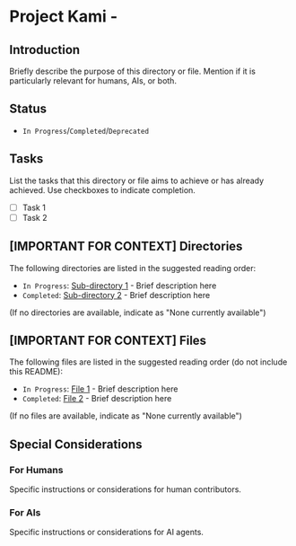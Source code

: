 # Project Kami - <Directory Title>

## Introduction
Briefly describe the purpose of this directory or file. Mention if it is particularly relevant for humans, AIs, or both.

## Status
- `In Progress`/`Completed`/`Deprecated`

## Tasks
List the tasks that this directory or file aims to achieve or has already achieved. Use checkboxes to indicate completion.
- [ ] Task 1
- [ ] Task 2

## [IMPORTANT FOR CONTEXT] Directories
The following directories are listed in the suggested reading order:
- `In Progress`: [Sub-directory 1](./path/to/subdir-1) - Brief description here
- `Completed`: [Sub-directory 2](./path/to/subdir-2) - Brief description here

(If no directories are available, indicate as "None currently available")

## [IMPORTANT FOR CONTEXT] Files
The following files are listed in the suggested reading order (do not include this README):
- `In Progress`: [File 1](./path/to/file-1) - Brief description here
- `Completed`: [File 2](./path/to/file-2) - Brief description here

(If no files are available, indicate as "None currently available")

## Special Considerations
### For Humans
Specific instructions or considerations for human contributors.

### For AIs
Specific instructions or considerations for AI agents.
